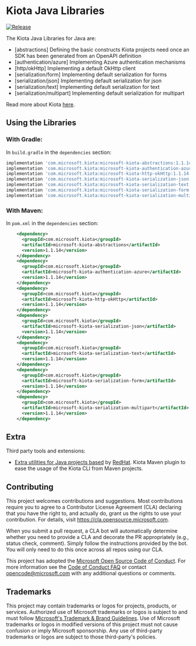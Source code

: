 # Kiota Java Libraries

[![Release](https://img.shields.io/github/v/release/microsoft/kiota-java)](https://search.maven.org/search?q=g:com.microsoft.kiota%20a:kiota-abstractions)

The Kiota Java Libraries for Java are:

- [abstractions] Defining the basic constructs Kiota projects need once an SDK has been generated from an OpenAPI definition
- [authentication/azure] Implementing Azure authentication mechanisms
- [http/okHttp] Implementing a default OkHttp client
- [serialization/form] Implementing default serialization for forms
- [serialization/json] Implementing default serialization for json
- [serialization/text] Implementing default serialization for text
- [serialization/multipart] Implementing default serialization for multipart

Read more about Kiota [here](https://github.com/microsoft/kiota/blob/main/README.md).

## Using the Libraries

### With Gradle:

In `build.gradle` in the `dependencies` section:

```Groovy
implementation 'com.microsoft.kiota:microsoft-kiota-abstractions:1.1.14'
implementation 'com.microsoft.kiota:microsoft-kiota-authentication-azure:1.1.14'
implementation 'com.microsoft.kiota:microsoft-kiota-http-okHttp:1.1.14'
implementation 'com.microsoft.kiota:microsoft-kiota-serialization-json:1.1.14'
implementation 'com.microsoft.kiota:microsoft-kiota-serialization-text:1.1.14'
implementation 'com.microsoft.kiota:microsoft-kiota-serialization-form:1.1.14'
implementation 'com.microsoft.kiota:microsoft-kiota-serialization-multipart:1.1.14'
```

### With Maven:

In `pom.xml` in the `dependencies` section:

```xml
    <dependency>
      <groupId>com.microsoft.kiota</groupId>
      <artifactId>microsoft-kiota-abstractions</artifactId>
      <version>1.1.14</version>
    </dependency>
    <dependency>
      <groupId>com.microsoft.kiota</groupId>
      <artifactId>microsoft-kiota-authentication-azure</artifactId>
      <version>1.1.14</version>
    </dependency>
    <dependency>
      <groupId>com.microsoft.kiota</groupId>
      <artifactId>microsoft-kiota-http-okHttp</artifactId>
      <version>1.1.14</version>
    </dependency>
    <dependency>
      <groupId>com.microsoft.kiota</groupId>
      <artifactId>microsoft-kiota-serialization-json</artifactId>
      <version>1.1.14</version>
    </dependency>
    <dependency>
      <groupId>com.microsoft.kiota</groupId>
      <artifactId>microsoft-kiota-serialization-text</artifactId>
      <version>1.1.14</version>
    </dependency>
    <dependency>
      <groupId>com.microsoft.kiota</groupId>
      <artifactId>microsoft-kiota-serialization-form</artifactId>
      <version>1.1.14</version>
    </dependency>
    <dependency>
      <groupId>com.microsoft.kiota</groupId>
      <artifactId>microsoft-kiota-serialization-multipart</artifactId>
      <version>1.1.14</version>
    </dependency>
```

## Extra

Third party tools and extensions:

- [Extra utilities for Java projects based](https://github.com/redhat-developer/kiota-java-extra) by [RedHat](https://www.redhat.com/). Kiota Maven plugin to ease the usage of the Kiota CLI from Maven projects.

## Contributing

This project welcomes contributions and suggestions.  Most contributions require you to agree to a
Contributor License Agreement (CLA) declaring that you have the right to, and actually do, grant us
the rights to use your contribution. For details, visit https://cla.opensource.microsoft.com.

When you submit a pull request, a CLA bot will automatically determine whether you need to provide
a CLA and decorate the PR appropriately (e.g., status check, comment). Simply follow the instructions
provided by the bot. You will only need to do this once across all repos using our CLA.

This project has adopted the [Microsoft Open Source Code of Conduct](https://opensource.microsoft.com/codeofconduct/).
For more information see the [Code of Conduct FAQ](https://opensource.microsoft.com/codeofconduct/faq/) or
contact [opencode@microsoft.com](mailto:opencode@microsoft.com) with any additional questions or comments.

## Trademarks

This project may contain trademarks or logos for projects, products, or services. Authorized use of Microsoft
trademarks or logos is subject to and must follow
[Microsoft's Trademark & Brand Guidelines](https://www.microsoft.com/en-us/legal/intellectualproperty/trademarks/usage/general).
Use of Microsoft trademarks or logos in modified versions of this project must not cause confusion or imply Microsoft sponsorship.
Any use of third-party trademarks or logos are subject to those third-party's policies.
